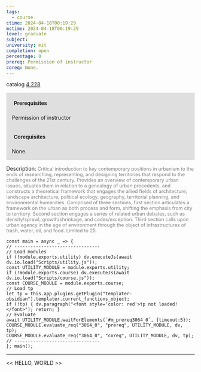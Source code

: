 ```yaml
---
tags:
  - course
ctime: 2024-04-18T00:19:29
mstime: 2024-04-18T00:19:29
level: graduate
subject: 
university: mit
completion: open
percentage: 0
prereq: Permission of instructor
coreq: None.
---
```


catalog [4.228](http://student.mit.edu/catalog/m4b.html#4.228)

<span style="display: block; padding: 15px; background-color: rgb(100, 100, 100, 0.2);"><font id="m_prereq3064_0" style="display: block; font-family: Arial, sans-serif; font-weight: bold; padding: 5px">Prerequisites</font><br><span id="prereq3064_0">Permission of instructor</span></span>
<span style="display: block; padding: 15px; background-color: rgb(100, 100, 100, 0.2);"><font id="m_coreq3064_0" style="display: block; font-family: Arial, sans-serif; font-weight: bold; padding: 5px">Corequisites</font><br><span id="coreq3064_0">None.</span></span>

<font style="">Description:</font>
<font style="color: grey; font-size: 0.8rem;">Critical introduction to key contemporary positions in urbanism to the ends of researching, representing, and designing territories that respond to the challenges of the 21st century. Provides an overview of contemporary urban issues, situates them in relation to a genealogy of urban precedents, and constructs a theoretical framework that engages the allied fields of architecture, landscape architecture, political ecology, geography, territorial planning, and environmental humanities. Comprised of three sections, first section articulates a framework on the urban as both process and form, shifting the emphasis from city to territory. Second section engages a series of related urban debates, such as density/sprawl, growth/shrinkage, and codes/exception. Third section calls upon urban agency in the age of environment through the object of infrastructures of trash, water, oil, and food. Limited to 25.</font>

```dataviewjs
const main = async _ => {
// --------------------------------
// Load modules
if (!module.exports.utility) dv.executeJs(await dv.io.load("Scripts/utility.js"));
const UTILITY_MODULE = module.exports.utility;
if (!module.exports.course) dv.executeJs(await dv.io.load("Scripts/course.js"));
const COURSE_MODULE = module.exports.course;
// Load tp
let tp = this.app.plugins.getPlugin("templater-obsidian").templater.current_functions_object;
if (!tp) { dv.paragraph("<font style='color: red'>tp not loaded!</font>"); return; }
// Evaluate
await UTILITY_MODULE.waitForElements(`#m_prereq3064_0`, {timeout:5});
COURSE_MODULE.evaluate_req("3064_0", "prereq", UTILITY_MODULE, dv, tp);
COURSE_MODULE.evaluate_req("3064_0", "coreq", UTILITY_MODULE, dv, tp);
// --------------------------------
}; main();
```

---

<< HELLO, WORLD >>
